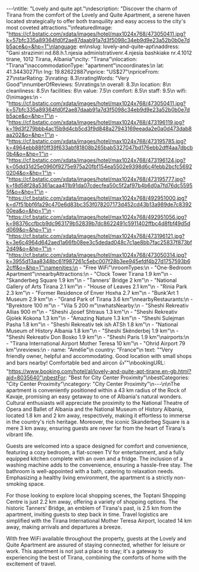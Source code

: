 ---\ntitle: "Lovely and quite apt."\ndescription: "Discover the charm of Tirana from the comfort of the Lovely and Quite Apartment, a serene haven located strategically to offer both tranquility and easy access to the city's most coveted attractions."\nfeaturedImage: "https://cf.bstatic.com/xdata/images/hotel/max1024x768/473050411.jpg?k=57bfc335a89364fd0f2ae87daab91a7d3f5098c34eb9d9e23a52b0b0e7db5ace&o=&hp=1"\nlanguage: en\nslug: lovely-and-quite-apt\naddress: "Gani strazimiri nd.68.h.1.njesia administrativenr.4.njesia bashkiake nr.4.1012 tirane, 1012 Tirana, Albania"\ncity: "Tirana"\nlocation: "Tirana"\naccommodationType: "apartment"\ncoordinates:\n  lat: 41.34430271\n  lng: 19.82622887\nprice: "US$27"\npriceFrom: 27\nstarRating: 3\nrating: 8.3\nratingWords: "Very Good"\nnumberOfReviews: 5\nratings:\n  overall: 8.3\n  location: 8\n  cleanliness: 8.5\n  facilities: 8\n  value: 7.5\n  comfort: 8.5\n  staff: 9.5\n  wifi: 0\nimages:\n  - "https://cf.bstatic.com/xdata/images/hotel/max1024x768/473050411.jpg?k=57bfc335a89364fd0f2ae87daab91a7d3f5098c34eb9d9e23a52b0b0e7db5ace&o=&hp=1"\n  - "https://cf.bstatic.com/xdata/images/hotel/max1024x768/473196119.jpg?k=19d3f279bbb4ac15b9d4cb5cd3f9d848a27943169eeada2e0a0d473dab8aa202&o=&hp=1"\n  - "https://cf.bstatic.com/xdata/images/hotel/max1024x768/473195785.jpg?k=4964ebb88f0ff39f633abf81808b265bab5327047bd176ebb2dff4aa7dbcb0b4&o=&hp=1"\n  - "https://cf.bstatic.com/xdata/images/hotel/max1024x768/473196124.jpg?k=05dd31d25e0960f9275e975a20fbf154ea5502e9398d6c4febb2bcfc56920204&o=&hp=1"\n  - "https://cf.bstatic.com/xdata/images/hotel/max1024x768/473195777.jpg?k=f8d58f28a5361acaa411b91da07cdecfea50c5f2af97b4b6d0a7fd76dc55955f&o=&hp=1"\n  - "https://cf.bstatic.com/xdata/images/hotel/max1024x768/492951000.jpg?k=d7f51bbf6fa29c470e6d83bc353f078207173d452cd43b13a989de7c839200ea&o=&hp=1"\n  - "https://cf.bstatic.com/xdata/images/hotel/max1024x768/492951056.jpg?k=98376ccfbcb9dc963179b52839b7dc8622491c5911402ffbc4d8fbf49d5dd069&o=&hp=1"\n  - "https://cf.bstatic.com/xdata/images/hotel/max1024x768/473196121.jpg?k=3e6c4964d642aed1a66fb08ee3c5dedad048c7c1ae8bb7fac25837f873bf2d49&o=&hp=1"\n  - "https://cf.bstatic.com/xdata/images/hotel/max1024x768/473050314.jpg?k=3955d13aa8348bc61f987261c5ebc007f28b3ee945efdf4b27d1757593b62cff&o=&hp=1"\namenities:\n  - "Free WiFi"\nroomTypes:\n  - "One-Bedroom Apartment"\nnearbyAttractions:\n  - "Clock Tower Tirana 1.9 km"\n  - "Skanderbeg Square 1.9 km"\n  - "Tanners' Bridge 2 km"\n  - "National Gallery of Arts Tirana 2.1 km"\n  - "House of Leaves 2.1 km"\n  - "Rinia Park 2.3 km"\n  - "Former Residence of Enver Hoxha 2.7 km"\n  - "Bunk'Art 1 Museum 2.9 km"\n  - "Grand Park of Tirana 3.6 km"\nnearbyRestaurants:\n  - "Byrektore 100 m"\n  - "Vila 5 200 m"\nwhatsNearby:\n  - "Sheshi Rekreativ Allias 900 m"\n  - "Sheshi Jjosef Shtraus 1.3 km"\n  - "Sheshi Rekreativ Gjolek Kokona 1.3 km"\n  - "Amazing Nature 1.3 km"\n  - "Sheshi Sulejman Pasha 1.8 km"\n  - "Sheshi Rekreativ tek ish ATSh 1.8 km"\n  - "National Museum of History Albania 1.8 km"\n  - "Sheshi Skënderbej 1.9 km"\n  - "Sheshi Rekreativ Don Bosko 1.9 km"\n  - "Sheshi Paris 1.9 km"\nairports:\n  - "Tirana International Airport Mother Teresa 10 km"\n  - "Ohrid Airport 79 km"\nreviews:\n  - name: "Amélie"\n    country: "France"\n    text: "“Very friendly owner, helpful and accommodating. Good location with small shops and bars nearby!
Comfortable bed and aircon 👍”"\nbookingURL: "https://www.booking.com/hotel/al/lovely-and-quite-apt-tirane.en-gb.html?aid=8035640"\nbestFor: "Best for City Center Proximity"\nbestCategories: "City Center Proximity"\ncategory: "City Center Proximity"\n---\n\nThe apartment is conveniently positioned within a 43 km radius of the Rock of Kavaje, promising an easy getaway to one of Albania's natural wonders. Cultural enthusiasts will appreciate the proximity to the National Theatre of Opera and Ballet of Albania and the National Museum of History Albania, located 1.8 km and 2 km away, respectively, making it effortless to immerse in the country's rich heritage. Moreover, the iconic Skanderbeg Square is a mere 3 km away, ensuring guests are never far from the heart of Tirana's vibrant life.

Guests are welcomed into a space designed for comfort and convenience, featuring a cozy bedroom, a flat-screen TV for entertainment, and a fully equipped kitchen complete with an oven and a fridge. The inclusion of a washing machine adds to the convenience, ensuring a hassle-free stay. The bathroom is well-appointed with a bath, catering to relaxation needs. Emphasizing a healthy living environment, the apartment is a strictly non-smoking space.

For those looking to explore local shopping scenes, the Toptani Shopping Centre is just 2.2 km away, offering a variety of shopping options. The historic Tanners' Bridge, an emblem of Tirana's past, is 2.5 km from the apartment, inviting guests to step back in time. Travel logistics are simplified with the Tirana International Mother Teresa Airport, located 14 km away, making arrivals and departures a breeze.

With free WiFi available throughout the property, guests at the Lovely and Quite Apartment are assured of staying connected, whether for leisure or work. This apartment is not just a place to stay; it's a gateway to experiencing the best of Tirana, combining the comforts of home with the excitement of travel.